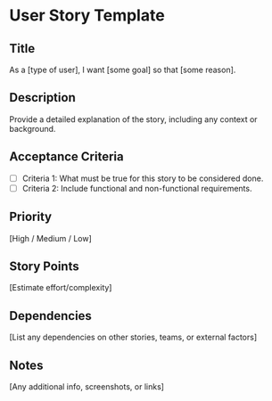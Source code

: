 # User Story Template

## Title  
As a [type of user], I want [some goal] so that [some reason].

## Description  
Provide a detailed explanation of the story, including any context or background.

## Acceptance Criteria  
- [ ] Criteria 1: What must be true for this story to be considered done.  
- [ ] Criteria 2: Include functional and non-functional requirements.

## Priority  
[High / Medium / Low]

## Story Points  
[Estimate effort/complexity]

## Dependencies  
[List any dependencies on other stories, teams, or external factors]

## Notes  
[Any additional info, screenshots, or links]

